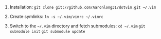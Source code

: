 1. Installation:
    `git clone git://github.com/Aaronlong31/dotvim.git ~/.vim`

2. Create symlinks:
    `ln -s ~/.vim/vimrc ~/.vimrc`

3. Switch to the `~/.vim` directory and fetch submodules:
    `cd ~/.vim`
    `git submodule init`
    `git submodule update`

